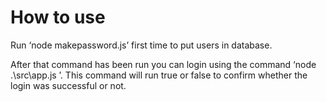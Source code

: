 # How to use

Run ‘node makepassword.js’ first time to put users in database.

After that command has been run you can login using the command ‘node .\src\app.js <username> <password>’. This command will run true or false to confirm whether the login was successful or not.